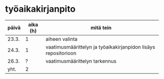 # työaikakirjanpito
| päivä | aika (h) | mitä tein |
|-------|----------|-----------|
|23.3.  | 1        | aiheen valinta | 
|24.3.  | 1        | vaatimusmäärittelyn ja työaikakirjanpidon lisäys repositorioon |
|26.3.  | ?        | vaatimusmäärittelyn tarkennus |
|yht.   | 2        |